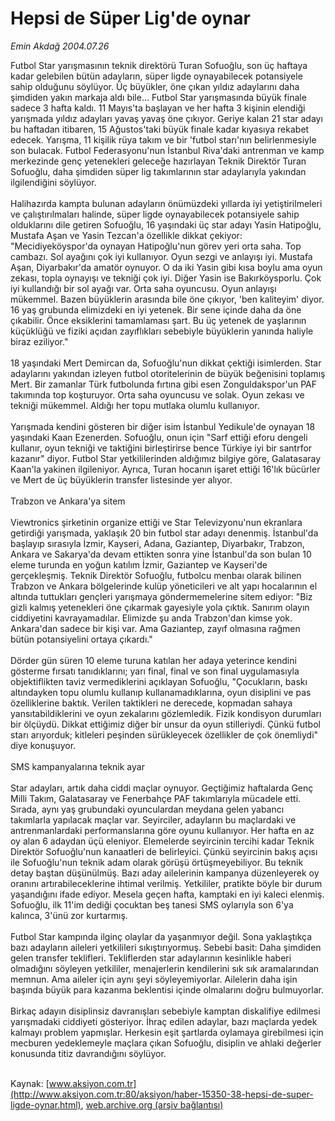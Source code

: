 # Hepsi de Süper Lig'de oynar

*Emin Akdağ 2004.07.26*

<font class="agenda2NewsSpot">
 Futbol Star yarışmasının teknik direktörü Turan Sofuoğlu, son üç haftaya kadar gelebilen bütün adayların, süper ligde oynayabilecek potansiyele sahip olduğunu söylüyor. Üç büyükler, öne çıkan yıldız adaylarını daha şimdiden yakın markaja aldı bile...
</font>
<font class="newsDetail">
 Futbol Star yarışmasında büyük finale sadece 3 hafta kaldı. 11 Mayıs'ta başlayan ve her hafta 3 kişinin elendiği yarışmada yıldız adayları yavaş yavaş öne çıkıyor. Geriye kalan 21 star adayı bu haftadan itibaren, 15 Ağustos'taki büyük finale kadar kıyasıya rekabet edecek. Yarışma, 11 kişilik rüya takım ve bir 'futbol starı'nın belirlenmesiyle son bulacak. Futbol Federasyonu'nun İstanbul Riva'daki antrenman ve kamp merkezinde genç yetenekleri geleceğe hazırlayan Teknik Direktör Turan Sofuoğlu, daha şimdiden süper lig takımlarının star adaylarıyla yakından ilgilendiğini söylüyor.
 <br>
  <br/>
  Halihazırda kampta bulunan adayların önümüzdeki yıllarda iyi yetiştirilmeleri ve çalıştırılmaları halinde, süper ligde oynayabilecek potansiyele sahip olduklarını dile getiren Sofuoğlu, 16 yaşındaki üç star adayı Yasin Hatipoğlu, Mustafa Aşan ve Yasin Tezcan'a özellikle dikkat çekiyor: "Mecidiyeköyspor'da oynayan Hatipoğlu'nun görev yeri orta saha. Top cambazı. Sol ayağını çok iyi kullanıyor. Oyun sezgi ve anlayışı iyi. Mustafa Aşan, Diyarbakır'da amatör oynuyor. O da iki Yasin gibi kısa boylu ama oyun zekası, topla oynayışı ve tekniği çok iyi. Diğer Yasin ise Bakırköysporlu. Çok iyi kullandığı bir sol ayağı var. Orta saha oyuncusu. Oyun anlayışı mükemmel. Bazen büyüklerin arasında bile öne çıkıyor, 'ben kaliteyim' diyor. 16 yaş grubunda elimizdeki en iyi yetenek. Bir sene içinde daha da öne çıkabilir. Önce eksiklerini tamamlaması şart. Bu üç yetenek de yaşlarının küçüklüğü ve fiziki açıdan zayıflıkları sebebiyle büyüklerin yanında haliyle biraz eziliyor."
  <br/>
  <br/>
  18 yaşındaki Mert Demircan da, Sofuoğlu'nun dikkat çektiği isimlerden. Star adaylarını yakından izleyen futbol otoritelerinin de büyük beğenisini toplamış Mert. Bir zamanlar Türk futbolunda fırtına gibi esen Zonguldakspor'un PAF takımında top koşturuyor. Orta saha oyuncusu ve solak. Oyun zekası ve tekniği mükemmel. Aldığı her topu mutlaka olumlu kullanıyor.
  <br/>
  <br/>
  Yarışmada kendini gösteren bir diğer isim İstanbul Yedikule'de oynayan 18 yaşındaki Kaan Ezenerden. Sofuoğlu, onun için "Sarf ettiği eforu dengeli kullanır, oyun tekniği ve taktiğini birleştirirse bence Türkiye iyi bir santrfor kazanır" diyor. Futbol Star yetkililerinden aldığımız bilgiye göre, Galatasaray Kaan'la yakinen ilgileniyor. Ayrıca, Turan hocanın işaret ettiği 16'lık bücürler ve Mert de üç büyüklerin transfer listesinde yer alıyor.
  <br/>
  <br/>
  Trabzon ve Ankara'ya sitem
  <br/>
  <br/>
  Viewtronics şirketinin organize ettiği ve Star Televizyonu'nun ekranlara getirdiği yarışmada, yaklaşık 20 bin futbol star adayı denenmiş. İstanbul'da başlayıp sırasıyla İzmir, Kayseri, Adana, Gaziantep, Diyarbakır, Trabzon, Ankara ve Sakarya'da devam ettikten sonra yine İstanbul'da son bulan 10 eleme turunda en yoğun katılım İzmir, Gaziantep ve Kayseri'de gerçekleşmiş. Teknik Direktör Sofuoğlu, futbolcu menbaı olarak bilinen Trabzon ve Ankara bölgelerinde kulüp yöneticileri ve alt yapı hocalarının el altında tuttukları gençleri yarışmaya göndermemelerine sitem ediyor: "Biz gizli kalmış yetenekleri öne çıkarmak gayesiyle yola çıktık. Sanırım olayın ciddiyetini kavrayamadılar. Elimizde şu anda Trabzon'dan kimse yok. Ankara'dan sadece bir kişi var. Ama Gaziantep, zayıf olmasına rağmen bütün potansiyelini ortaya çıkardı."
  <br/>
  <br/>
  Dörder gün süren 10 eleme turuna katılan her adaya yeterince kendini gösterme fırsatı tanıdıklarını; yarı final, final ve son final uygulamasıyla objektiflikten taviz vermediklerini açıklayan Sofuoğlu, "Çocukların, baskı altındayken topu olumlu kullanıp kullanamadıklarına, oyun disiplini ve pas özelliklerine baktık. Verilen taktikleri ne derecede, kopmadan sahaya yansıtabildiklerini ve oyun zekalarını gözlemledik. Fizik kondisyon durumları bir ölçüydü. Dikkat ettiğimiz diğer bir unsur da oyun stilleriydi. Çünkü futbol starı arıyorduk; kitleleri peşinden sürükleyecek özellikler de çok önemliydi" diye konuşuyor.
  <br/>
  <br/>
  SMS kampanyalarına teknik ayar
  <br/>
  <br/>
  Star adayları, artık daha ciddi maçlar oynuyor. Geçtiğimiz haftalarda Genç Milli Takım, Galatasaray ve Fenerbahçe PAF takımlarıyla mücadele etti. Sırada, aynı yaş grubundaki oyunculardan meydana gelen yabancı takımlarla yapılacak maçlar var. Seyirciler, adayların bu maçlardaki ve antrenmanlardaki performanslarına göre oyunu kullanıyor. Her hafta en az oy alan 6 adaydan üçü eleniyor. Elemelerde seyircinin tercihi kadar Teknik Direktör Sofuoğlu'nun kanaatleri de belirleyici. Çünkü seyircinin bakış açısı ile Sofuoğlu'nun teknik adam olarak görüşü örtüşmeyebiliyor. Bu teknik detay baştan düşünülmüş. Bazı aday ailelerinin kampanya düzenleyerek oy oranını artırabileceklerine ihtimal verilmiş. Yetkililer, pratikte böyle bir durum yaşandığını ifade ediyor. Mesela geçen hafta, kamptaki en iyi kaleci elenmiş. Sofuoğlu, ilk 11'im dediği çocuktan beş tanesi SMS oylarıyla son 6'ya kalınca, 3'ünü zor kurtarmış.
  <br/>
  <br/>
  Futbol Star kampında ilginç olaylar da yaşanmıyor değil. Sona yaklaştıkça bazı adayların aileleri yetkilileri sıkıştırıyormuş. Sebebi basit: Daha şimdiden gelen transfer teklifleri. Tekliflerden star adaylarının kesinlikle haberi olmadığını söyleyen yetkililer, menajerlerin kendilerini sık sık aramalarından memnun. Ama aileler için aynı şeyi söyleyemiyorlar. Ailelerin daha işin başında büyük para kazanma beklentisi içinde olmalarını doğru bulmuyorlar.
  <br/>
  <br/>
  Birkaç adayın disiplinsiz davranışları sebebiyle kamptan diskalifiye edilmesi yarışmadaki ciddiyeti gösteriyor. İhraç edilen adaylar, bazı maçlarda yedek kalmayı problem yapmışlar. Herkesin eşit şartlarda oylamaya girebilmesi için mecburen yedeklemeyle maçlara çıkan Sofuoğlu, disiplin ve ahlaki değerler konusunda titiz davrandığını söylüyor.
  <br/>
 </br>
</font>

Kaynak: [www.aksiyon.com.tr](http://www.aksiyon.com.tr:80/aksiyon/haber-15350-38-hepsi-de-super-ligde-oynar.html), [web.archive.org (arşiv bağlantısı)](http://web.archive.org/web/20120106185516/http://www.aksiyon.com.tr:80/aksiyon/haber-15350-38-hepsi-de-super-ligde-oynar.html)

